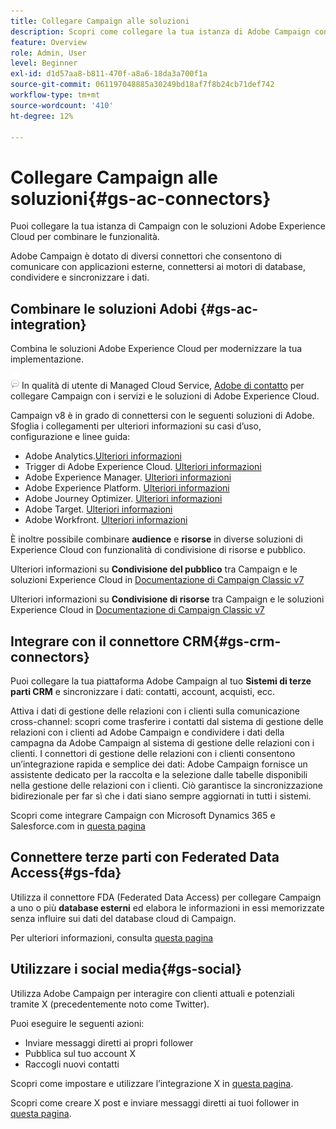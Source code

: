 ```yaml
---
title: Collegare Campaign alle soluzioni
description: Scopri come collegare la tua istanza di Adobe Campaign con le soluzioni di Experience Cloud.
feature: Overview
role: Admin, User
level: Beginner
exl-id: d1d57aa8-b811-470f-a8a6-18da3a700f1a
source-git-commit: 061197048885a30249bd18af7f8b24cb71def742
workflow-type: tm+mt
source-wordcount: '410'
ht-degree: 12%

---
```


# Collegare Campaign alle soluzioni{#gs-ac-connectors}

Puoi collegare la tua istanza di Campaign con le soluzioni Adobe Experience Cloud per combinare le funzionalità.

Adobe Campaign è dotato di diversi connettori che consentono di comunicare con applicazioni esterne, connettersi ai motori di database, condividere e sincronizzare i dati.

## Combinare le soluzioni Adobi {#gs-ac-integration}

Combina le soluzioni Adobe Experience Cloud per modernizzare la tua implementazione.

![](../assets/do-not-localize/speech.png)  In qualità di utente di Managed Cloud Service, [Adobe di contatto](../start/campaign-faq.md#support) per collegare Campaign con i servizi e le soluzioni di Adobe Experience Cloud.

Campaign v8 è in grado di connettersi con le seguenti soluzioni di Adobe. Sfoglia i collegamenti per ulteriori informazioni su casi d’uso, configurazione e linee guida:

* Adobe Analytics.[Ulteriori informazioni](../connect/ac-aa.md)
* Trigger di Adobe Experience Cloud. [Ulteriori informazioni](../connect/ac-triggers.md)
* Adobe Experience Manager. [Ulteriori informazioni](../connect/ac-aem.md)
* Adobe Experience Platform. [Ulteriori informazioni](../connect/ac-aep.md)
* Adobe Journey Optimizer. [Ulteriori informazioni](../connect/ac-ajo.md)
* Adobe Target. [Ulteriori informazioni](../connect/ac-at.md)
* Adobe Workfront. [Ulteriori informazioni](../connect/ac-workfront.md)

È inoltre possibile combinare **audience** e **risorse** in diverse soluzioni di Experience Cloud con funzionalità di condivisione di risorse e pubblico.

Ulteriori informazioni su **Condivisione del pubblico** tra Campaign e le soluzioni Experience Cloud in [Documentazione di Campaign Classic v7](https://experienceleague.adobe.com/docs/campaign-classic/using/integrating-with-adobe-experience-cloud/audience-sharing/sharing-audiences-with-adobe-experience-cloud.html#integrating-with-adobe-experience-cloud)

Ulteriori informazioni su **Condivisione di risorse** tra Campaign e le soluzioni Experience Cloud in [Documentazione di Campaign Classic v7](https://experienceleague.adobe.com/docs/campaign-classic/using/integrating-with-adobe-experience-cloud/asset-sharing/sharing-assets-with-adobe-experience-cloud.html#integrating-with-adobe-experience-cloud)

## Integrare con il connettore CRM{#gs-crm-connectors}

Puoi collegare la tua piattaforma Adobe Campaign al tuo **Sistemi di terze parti CRM** e sincronizzare i dati: contatti, account, acquisti, ecc.

Attiva i dati di gestione delle relazioni con i clienti sulla comunicazione cross-channel: scopri come trasferire i contatti dal sistema di gestione delle relazioni con i clienti ad Adobe Campaign e condividere i dati della campagna da Adobe Campaign al sistema di gestione delle relazioni con i clienti.
I connettori di gestione delle relazioni con i clienti consentono un’integrazione rapida e semplice dei dati: Adobe Campaign fornisce un assistente dedicato per la raccolta e la selezione dalle tabelle disponibili nella gestione delle relazioni con i clienti. Ciò garantisce la sincronizzazione bidirezionale per far sì che i dati siano sempre aggiornati in tutti i sistemi.

Scopri come integrare Campaign con Microsoft Dynamics 365 e Salesforce.com in [questa pagina](crm.md)

## Connettere terze parti con Federated Data Access{#gs-fda}

Utilizza il connettore FDA (Federated Data Access) per collegare Campaign a uno o più **database esterni** ed elabora le informazioni in essi memorizzate senza influire sui dati del database cloud di Campaign.

Per ulteriori informazioni, consulta [questa pagina](fda.md)

## Utilizzare i social media{#gs-social}

Utilizza Adobe Campaign per interagire con clienti attuali e potenziali tramite X (precedentemente noto come Twitter).

Puoi eseguire le seguenti azioni:

* Inviare messaggi diretti ai propri follower
* Pubblica sul tuo account X
* Raccogli nuovi contatti

Scopri come impostare e utilizzare l’integrazione X in [questa pagina](../connect/ac-tw.md).

Scopri come creare X post e inviare messaggi diretti ai tuoi follower in [questa pagina](../send/twitter.md).

